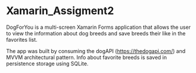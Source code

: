 # Xamarin_Assigment2

DogForYou is a multi-screen Xamarin Forms application that allows the user to view the information about dog breeds and save breeds their like in the favorites list.

The app was built by consuming the dogAPI (https://thedogapi.com/) and MVVM architectural pattern. Info about favorite breeds is saved in persistence storage using SQLite.

